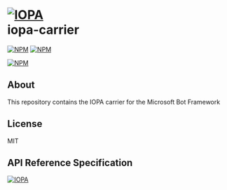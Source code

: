 # [![IOPA](https://iopa.io/iopa.png)](https://iopa.io)<br> iopa-carrier

[![NPM](https://img.shields.io/badge/iopa-certified-99cc33.svg?style=flat-square)](https://iopa.io/)
[![NPM](https://img.shields.io/badge/iopa-bot%20framework-F67482.svg?style=flat-square)](https://iopa.io/)

[![NPM](https://nodei.co/npm/iopa-carrier.png?downloads=true)](https://nodei.co/npm/iopa-carrier/)

## About

This repository contains the IOPA carrier for the Microsoft Bot Framework

## License

MIT

## API Reference Specification

[![IOPA](https://iopa.io/iopa.png)](https://iopa.io)
